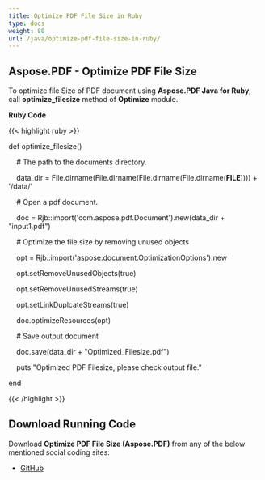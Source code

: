 ```yaml
---
title: Optimize PDF File Size in Ruby
type: docs
weight: 80
url: /java/optimize-pdf-file-size-in-ruby/
---
```


## **Aspose.PDF - Optimize PDF File Size**
To optimize file Size of PDF document using **Aspose.PDF Java for Ruby**, call **optimize_filesize** method of **Optimize** module.

**Ruby Code**

{{< highlight ruby >}}

 def optimize_filesize()

    # The path to the documents directory.

    data_dir = File.dirname(File.dirname(File.dirname(File.dirname(__FILE__)))) + '/data/'



    # Open a pdf document.

    doc = Rjb::import('com.aspose.pdf.Document').new(data_dir + "input1.pdf")

    # Optimize the file size by removing unused objects

    opt = Rjb::import('aspose.document.OptimizationOptions').new

    opt.setRemoveUnusedObjects(true)

    opt.setRemoveUnusedStreams(true)

    opt.setLinkDuplcateStreams(true)

    doc.optimizeResources(opt)



    # Save output document

    doc.save(data_dir + "Optimized_Filesize.pdf")

    puts "Optimized PDF Filesize, please check output file."

end 


{{< /highlight >}}
## **Download Running Code**
Download **Optimize PDF File Size (Aspose.PDF)** from any of the below mentioned social coding sites:

- [GitHub](https://github.com/aspose-pdf/Aspose.PDF-for-Java/tree/master/Plugins/Aspose_Pdf_Java_for_Ruby/lib/asposepdfjava/Document/optimize.rb)
